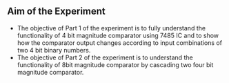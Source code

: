 ## Aim of the Experiment

- The objective of Part 1 of the experiment is to fully understand the functionality of 4 bit magnitude comparator using 7485 IC and to show how the comparator output changes according to input combinations of two 4 bit binary numbers.
- The objective of Part 2 of the experiment is to understand the functionality of 8bit magnitude comparator by cascading two four bit magnitude comparator.